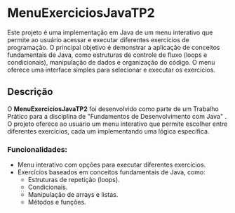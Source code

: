 # MenuExerciciosJavaTP2

Este projeto é uma implementação em Java de um menu interativo que permite ao usuário acessar e executar diferentes exercícios de programação. O principal objetivo é demonstrar a aplicação de conceitos fundamentais de Java, como estruturas de controle de fluxo (loops e condicionais), manipulação de dados e organização do código. O menu oferece uma interface simples para selecionar e executar os exercícios.

## Descrição

O **MenuExerciciosJavaTP2** foi desenvolvido como parte de um Trabalho Prático para a disciplina de "Fundamentos de Desenvolvimento com Java" . O projeto oferece ao usuário um menu interativo que permite escolher entre diferentes exercícios, cada um implementando uma lógica específica.

### Funcionalidades:

- Menu interativo com opções para executar diferentes exercícios.
- Exercícios baseados em conceitos fundamentais de Java, como:
  - Estruturas de repetição (loops).
  - Condicionais.
  - Manipulação de arrays e listas.
  - Métodos e funções.
